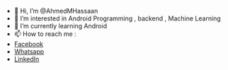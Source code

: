 - 👋 Hi, I’m @AhmedMHassaan
- 👀 I’m interested in Android Programming , backend , Machine Learning  
- 🌱 I’m currently learning Android
- 📫 How to reach me : <br>
-  [Facebook](https://www.facebook.com/AhmedMHassaan12)
-  [Whatsapp](https://api.whatsapp.com/send/?phone=+201146906776)
-  [LinkedIn](https://www.linkedin.com/in/ahmedmhassaan)

<!---
AhmedMHassaan/AhmedMHassaan is a ✨ special ✨ repository because its `README.md` (this file) appears on your GitHub profile.
You can click the Preview link to take a look at your changes.
--->
